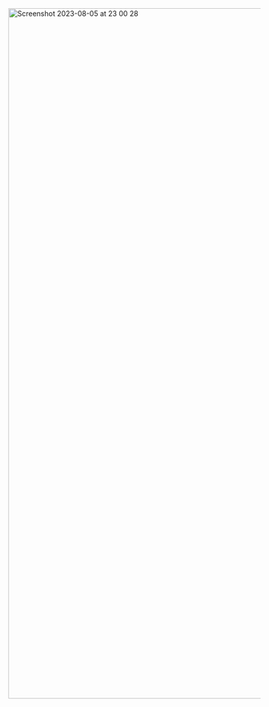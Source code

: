 <img width="1378" alt="Screenshot 2023-08-05 at 23 00 28" src="https://github.com/aliyev8/weather-app/assets/81466577/8f97aff8-047d-4624-bbb4-8678831d97b5">
